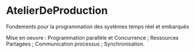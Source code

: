 # AtelierDeProduction


Fondements pour la programmation des systèmes temps réel et embarqués

Mise en oeuvre :
Programmation parallèle et Concurrence ; Ressources Partagées ; Communication processus ; Synchronisation.
